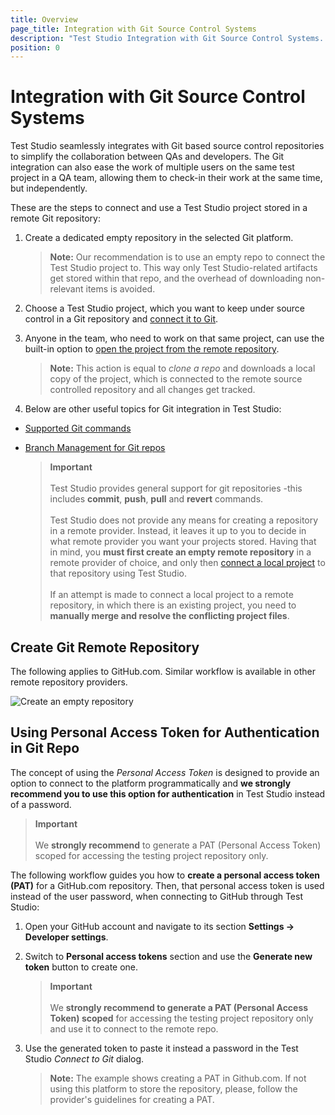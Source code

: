 ```yaml
---
title: Overview
page_title: Integration with Git Source Control Systems
description: "Test Studio Integration with Git Source Control Systems. Use Git based repository with Test Studio. Use Personal Access token to connect to Git repo accessed with 2FA (two factor authentication). Unable to connect to Git. Error connecting to Git, too many redirects or authentication replays.  "
position: 0
---
```

# Integration with Git Source Control Systems

Test Studio seamlessly integrates with Git based source control repositories to simplify the collaboration between QAs and developers. The Git integration can also ease the work of multiple users on the same test project in a QA team, allowing them to check-in their work at the same time, but independently.

These are the steps to connect and use a Test Studio project stored in a remote Git repository:

1. Create a dedicated empty repository in the selected Git platform.

    > __Note:__ Our recommendation is to use an empty repo to connect the Test Studio project to. This way only Test Studio-related artifacts get stored within that repo, and the overhead of downloading non-relevant items is avoided.

1. Choose a Test Studio project, which you want to keep under source control in a Git repository and  <a href="/features/source-control/git/connect-to-git" target="_blank">connect it to Git</a>.

2. Anyone in the team, who need to work on that same project, can use the built-in option to <a href="/features/source-control/git/open-git-project" target="_blank">open the project from the remote repository</a>.

    > __Note:__ This action is equal to _clone a repo_ and downloads a local copy of the project, which is connected to the remote source controlled repository and all changes get tracked.

3. Below are other useful topics for Git integration in Test Studio:

- <a href="/features/source-control/git/supported-git-commands" target="_blank">Supported Git commands</a>
- <a href="/features/source-control/git/branch-management" target="_blank">Branch Management for Git repos</a>

    > **Important**
    > <br>
    > <br>
    > Test Studio provides general support for git repositories -this includes __commit__, __push__, __pull__ and __revert__ commands.
    > <br>
    > <br>
    > Test Studio does not provide any means for creating a repository in a remote provider. Instead, it leaves it up to you to decide in what remote provider you want your projects stored. Having that in mind, you __must first create an empty remote repository__ in a remote provider of choice, and only then <a href="/features/source-control/git/connect-to-git" target="_blank">connect a local project</a> to that repository using Test Studio.
    > <br>
    > <br>
    > If an attempt is made to connect a local project to a remote repository, in which there is an existing project, you need to __manually merge and resolve the conflicting project files__.

## Create Git Remote Repository

The following applies to GitHub.com. Similar workflow is available in other remote repository providers.

![Create an empty repository][1]

## Using Personal Access Token for Authentication in Git Repo

The concept of using the _Personal Access Token_ is designed to provide an option to connect to the platform programmatically and __we strongly recommend you to use this option for authentication__ in Test Studio instead of a password.

> **Important**
> <br>
> <br> We __strongly recommend__ to generate a PAT (Personal Access Token) scoped for accessing the testing project repository only. 

The following workflow guides you how to __create a personal access token (PAT)__ for a GitHub.com repository. Then, that personal access token is used instead of the user password, when connecting to GitHub through Test Studio:

1. Open your GitHub account and navigate to its section __Settings -> Developer settings__.
	
2. Switch to __Personal access tokens__ section and use the __Generate new token__ button to create one.

    > **Important**
    > <br>
    > <br> We __strongly recommend to generate a PAT (Personal Access Token) scoped__ for accessing the testing project repository only and use it to connect to the remote repo. 
	
3. Use the generated token to paste it instead a password in the Test Studio _Connect to Git_ dialog.

    > __Note:__ The example shows creating a PAT in Github.com. If not using this platform to store the repository, please, follow the provider's guidelines for creating a PAT. 

[1]: /img/features/source-control/git/overview/fig1.png